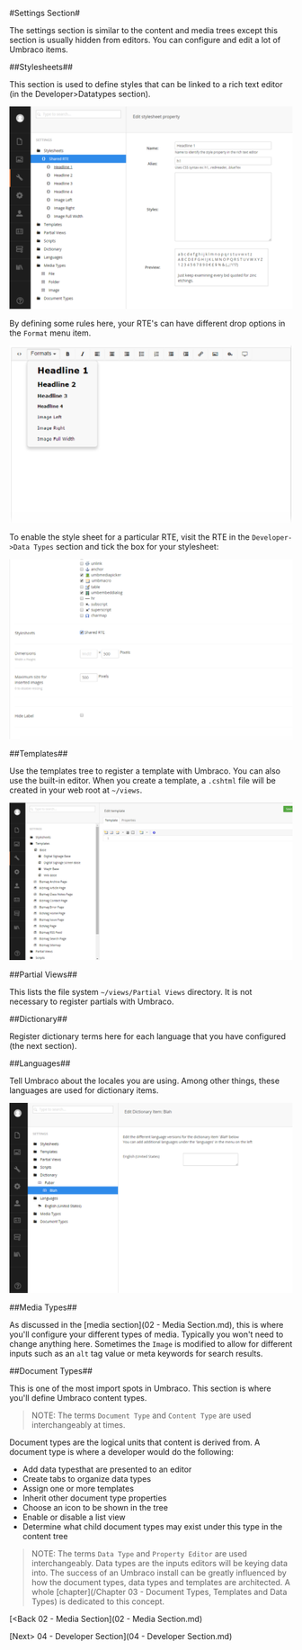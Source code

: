 #Settings Section#

The settings section is similar to the content and media trees except this section is usually hidden from editors.  You can configure and edit a lot of Umbraco items.

##Stylesheets##

This section is used to define styles that can be linked to a rich text editor (in the Developer>Datatypes section).

![stylesheets](assets/settings-stylesheets.png)

By defining some rules here, your RTE's can have different drop options in the `Format` menu item.

![rte formats](assets/rte-formats.png)

To enable the style sheet for a particular RTE, visit the RTE in the `Developer->Data Types` section and tick the box for your stylesheet:

![rte-styles](assets/rte-styles.png)

##Templates##

Use the templates tree to register a template with Umbraco.  You can also use the built-in editor.  When you create a template, a `.cshtml` file will be created in your web root at `~/views`.

![templates](assets/settings-templates.png)

##Partial Views##

This lists the file system `~/views/Partial Views` directory.  It is not necessary to register partials with Umbraco.

##Dictionary##

Register dictionary terms here for each language that you have configured (the next section).

##Languages##

Tell Umbraco about the locales you are using.  Among other things, these languages are used for dictionary items.

![dictionary](assets/settings-dictionary.png)

##Media Types##

As discussed in the [media section](02 - Media Section.md), this is where you'll configure your different types of media.  Typically you won't need to change anything here.  Sometimes the `Image` is modified to allow for different inputs such as an `alt` tag value or meta keywords for search results.

##Document Types##

This is one of the most import spots in Umbraco.  This section is where you'll define Umbraco content types.

>NOTE: The terms `Document Type` and `Content Type` are used interchangeably at times.

Document types are the logical units that content is derived from.  A document type is where a developer would do the following:

* Add data typesthat are presented to an editor
* Create tabs to organize data types
* Assign one or more templates
* Inherit other document type properties
* Choose an icon to be shown in the tree
* Enable or disable a list view
* Determine what child document types may exist under this type in the content tree

>NOTE: The terms `Data Type` and `Property Editor` are used interchangeably.  Data types are the inputs editors will be keying data into.
The success of an Umbraco install can be greatly influenced by how the document types, data types and templates are architected.  A whole [chapter](/Chapter 03 - Document Types, Templates and Data Types) is dedicated to this concept.

[<Back 02 - Media Section](02 - Media Section.md)

[Next> 04 - Developer Section](04 - Developer Section.md)

